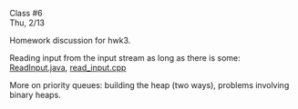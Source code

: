 <div class="lecture2">

<div class="column_date">
<p markdown="block">

Class #6 <br>
Thu, 2/13

</p>
</div>
<div class="column_materials">
<p markdown="block">

Homework discussion for hwk3.

Reading input from the input stream as long as there is some:
[ReadInput.java](slides/05/ReadInput.java), [read_input.cpp](slides/05/read_input.cpp) 

More on priority queues: building the heap (two ways), problems involving binary heaps.

</p>
</div>

<div class="column_assign">
<p markdown="block">



</p>
</div>

</div>
